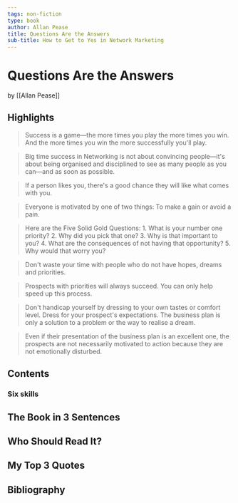 ```yaml
---
tags: non-fiction
type: book
author: Allan Pease
title: Questions Are the Answers
sub-title: How to Get to Yes in Network Marketing
---
```


# Questions Are the Answers
by [[Allan Pease]]

## Highlights
> Success is a game—the more times you play the more times you win. And the more times you win the more successfully you'll play.

> Big time success in Networking is not about convincing people—it's about being organised and disciplined to see as many people as you can—and as soon as possible.

> If a person likes you, there's a good chance they will like what comes with you.

> Everyone is motivated by one of two things: To make a gain or avoid a pain.

> Here are the Five Solid Gold Questions: 1. What is your number one priority? 2. Why did you pick that one? 3. Why is that important to you? 4. What are the consequences of not having that opportunity? 5. Why would that worry you?

> Don't waste your time with people who do not have hopes, dreams and priorities.

> Prospects with priorities will always succeed. You can only help speed up this process.

> Don't handicap yourself by dressing to your own tastes or comfort level. Dress for your prospect's expectations.
> The business plan is only a solution to a problem or the way to realise a dream.

> Even if their presentation of the business plan is an excellent one, the prospects are not necessarily motivated to action because they are not emotionally disturbed.

## Contents

### Six skills 

## The Book in 3 Sentences

## Who Should Read It?

## My Top 3 Quotes

## Bibliography
